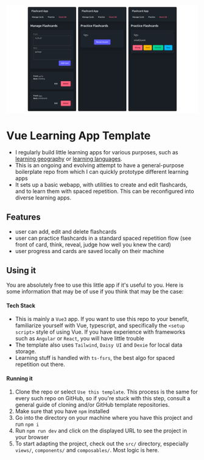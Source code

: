 ![screenshot of the app, showing editing of flashcards, as well as the spaced repetition flow of showing only the front of the card, and then the back with buttons 'Wrong', 'Hard', 'Correct' and 'Easy'](screenshot.png)

# Vue Learning App Template

- I regularly build little learning apps for various purposes, such as [learning geography](https://github.com/koljapluemer/learn-worldmap) or [learning languages](https://github.com/koljapluemer/video-vocab).
- This is an ongoing and evolving attempt to have a general-purpose boilerplate repo from which I can quickly prototype different learning apps
- It sets up a basic webapp, with utilities to create and edit flashcards, and to learn them with spaced repetition. This can be reconfigured into diverse learning apps.

## Features

- user can add, edit and delete flashcards
- user can practice flashcards in a standard spaced repetition flow (see front of card, think, reveal, judge how well you knew the card)
- user progress and cards are saved locally on their machine

## Using it

You are absolutely free to use this little app if it's useful to you. Here is some information that may be of use if you think that may be the case:

#### Tech Stack

- This is mainly a `Vue3` app. If you want to use this repo to your benefit, familiarize yourself with Vue, typescript, and specifically the `<setup script>` style of using Vue. If you have experience with frameworks such as `Angular` or `React`, you will have little trouble
- The template also uses `Tailwind`, `Daisy UI` and `Dexie` for local data storage.
- Learning stuff is handled with `ts-fsrs`, the best algo for spaced repetition out there.

#### Running it

1. Clone the repo or select `Use this template`. This process is the same for every such repo on GitHub, so if you're stuck with this step, consult a general guide of cloning and/or GitHub template repositories.
2. Make sure that you have `npm` installed
3. Go into the directory on your machine where you have this project and run `npm i`
4. Run `npm run dev` and click on the displayed URL to see the project in your browser
5. To start adapting the project, check out the `src/` directory, especially `views/`, `components/` and `composables/`. Most logic is here. 